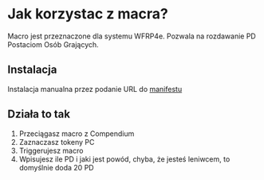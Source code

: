 # Jak korzystac z macra?

Macro jest przeznaczone dla systemu WFRP4e.
Pozwala na rozdawanie PD Postaciom Osób Grających.

## Instalacja

Instalacja manualna przez podanie URL do [manifestu](https://github.com/th3mon/fvtt-wfrp4e-add-xp/releases#:~:text=4-,module.json,-1.36%20KB)

## Działa to tak

1. Przeciągasz macro z Compendium
2. Zaznaczasz tokeny PC
3. Triggerujesz macro
4. Wpisujesz ile PD i jaki jest powód, chyba, że jesteś leniwcem, to domyślnie doda 20 PD
